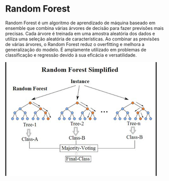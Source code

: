 # Random Forest

Random Forest é um algoritmo de aprendizado de máquina baseado em ensemble que combina várias árvores de decisão para fazer previsões mais precisas. Cada árvore é treinada em uma amostra aleatória dos dados e utiliza uma seleção aleatória de características. Ao combinar as previsões de várias árvores, o Random Forest reduz o overfitting e melhora a generalização do modelo. É amplamente utilizado em problemas de classificação e regressão devido à sua eficácia e versatilidade.

![RF](image.png)
